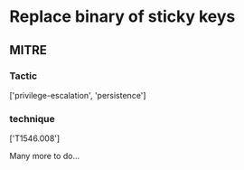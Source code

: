 # Replace binary of sticky keys

## MITRE

### Tactic
['privilege-escalation', 'persistence']

### technique
['T1546.008']

Many more to do...
